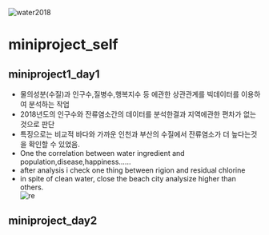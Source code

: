 ![water2018](https://user-images.githubusercontent.com/85270844/125163010-0a72c500-e1c6-11eb-86e0-758a81a5e83e.png)
# miniproject_self
## miniproject1_day1
* 물의성분(수질)과 인구수,질병수,행복지수 등 에관한 상관관계를 빅데이터를 이용하여 분석하는 작업
* 2018년도의 인구수와 잔류염소간의 데이터를 분석한결과 지역에관한 편차가 없는것으로 판단
* 특징으로는 비교적 바다와 가까운 인천과 부산의 수질에서 잔류염소가 더 높다는것을 확인할 수 있었음.
* One the correlation between water ingredient and population,disease,happiness......
* after analysis i check one thing between rigion and residual chlorine 
* in spite of clean water, close the beach city analysize higher than others.   
![re](https://user-images.githubusercontent.com/85270844/125190513-8d545800-e278-11eb-96ff-051d1f41dc9d.png)
## miniproject_day2
